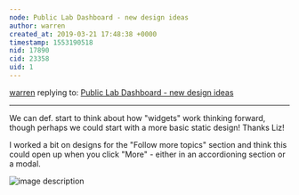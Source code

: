 ```yaml
---
node: Public Lab Dashboard - new design ideas 
author: warren
created_at: 2019-03-21 17:48:38 +0000
timestamp: 1553190518
nid: 17890
cid: 23358
uid: 1
---
```




[warren](../profile/warren) replying to: [Public Lab Dashboard - new design ideas ](../notes/edie_blues/12-13-2018/public-lab-dashboard-new-design-ideas)

----
We can def. start to think about how "widgets" work thinking forward, though perhaps we could start with a more basic static design! Thanks Liz!

 I worked a bit on designs for the "Follow more topics" section and think this could open up when you click "More" - either in an accordioning section or a modal. 

![image description](/i/30445.png "Screen_Shot_2019-03-21_at_1.16.28_PM.png")